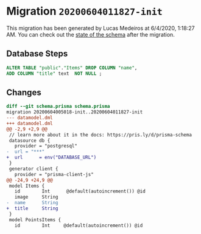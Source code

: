 # Migration `20200604011827-init`

This migration has been generated by Lucas Medeiros at 6/4/2020, 1:18:27 AM.
You can check out the [state of the schema](./schema.prisma) after the migration.

## Database Steps

```sql
ALTER TABLE "public"."Items" DROP COLUMN "name",
ADD COLUMN "title" text  NOT NULL ;
```

## Changes

```diff
diff --git schema.prisma schema.prisma
migration 20200604005018-init..20200604011827-init
--- datamodel.dml
+++ datamodel.dml
@@ -2,9 +2,9 @@
 // learn more about it in the docs: https://pris.ly/d/prisma-schema
 datasource db {
   provider = "postgresql"
-  url = "***"
+  url      = env("DATABASE_URL")
 }
 generator client {
   provider = "prisma-client-js"
@@ -24,9 +24,9 @@
 model Items {
   id        Int      @default(autoincrement()) @id
   image     String
-  name      String
+  title     String
 }
 model PointsItems {
   id        Int     @default(autoincrement()) @id
```



